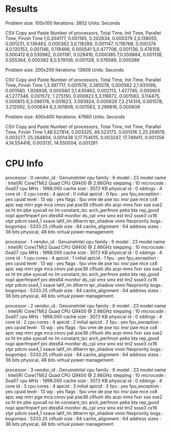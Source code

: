 # Results 

Problem size: 100x100 
Iterations: 3802
Units: Seconds

CSV Copy and Paste
Number of processors, Total Time, Init Time, Parallel Time, Finish Time 
1,0.204177, 0.001165, 0.202634, 0.000379
2,0.138055, 0.001231, 0.136463, 0.000362
3,0.118289, 0.001147, 0.116768, 0.000374
4,0.120152, 0.001146, 0.118466, 0.000541
5,0.477706, 0.001136, 0.476158, 0.000412
6,0.530982, 0.001181, 0.529416, 0.000385
7,0.556884, 0.001138, 0.555364, 0.000382
8,0.578106, 0.001128, 0.576589, 0.000389

Problem size: 200x200 
Iterations: 13609
Units: Seconds

CSV Copy and Paste
Number of processors, Total Time, Init Time, Parallel Time, Finish Time 
1,3.397717, 0.001576, 3.395578, 0.000562
2,1.931099, 0.001580, 1.928938, 0.000580
3,1.430463, 0.002113, 1.427745, 0.000605
4,1.277346, 0.001572, 1.275150, 0.000623
5,3.116672, 0.001583, 3.114475, 0.000615
6,3.096176, 0.001623, 3.093924, 0.000629
7,3.214314, 0.001578, 3.212092, 0.000644
8,3.301808, 0.001583, 3.299616, 0.000609

Problem size: 400x400 
Iterations: 47660
Units: Seconds

CSV Copy and Paste
Number of processors, Total Time, Init Time, Parallel Time, Finish Time 
1,46.527814, 0.003325, 46.523173, 0.001316
2,25.269519, 0.003277, 25.264804, 0.001438
3,17.754015, 0.003247, 17.749411, 0.001356
4,14.554416, 0.003131, 14.550004, 0.001281

# CPU Info

processor	: 0
vendor_id	: GenuineIntel
cpu family	: 6
model		: 23
model name	: Intel(R) Core(TM)2 Quad CPU    Q9400  @ 2.66GHz
stepping	: 10
microcode	: 0xa07
cpu MHz		: 1998.000
cache size	: 3072 KB
physical id	: 0
siblings	: 4
core id		: 0
cpu cores	: 4
apicid		: 0
initial apicid	: 0
fpu		: yes
fpu_exception	: yes
cpuid level	: 13
wp		: yes
flags		: fpu vme de pse tsc msr pae mce cx8 apic sep mtrr pge mca cmov pat pse36 clflush dts acpi mmx fxsr sse sse2 ss ht tm pbe syscall nx lm constant_tsc arch_perfmon pebs bts rep_good nopl aperfmperf pni dtes64 monitor ds_cpl vmx smx est tm2 ssse3 cx16 xtpr pdcm sse4_1 xsave lahf_lm dtherm tpr_shadow vnmi flexpriority
bugs		:
bogomips	: 5333.25
clflush size	: 64
cache_alignment	: 64
address sizes	: 36 bits physical, 48 bits virtual
power management:

processor	: 1
vendor_id	: GenuineIntel
cpu family	: 6
model		: 23
model name	: Intel(R) Core(TM)2 Quad CPU    Q9400  @ 2.66GHz
stepping	: 10
microcode	: 0xa07
cpu MHz		: 1998.000
cache size	: 3072 KB
physical id	: 0
siblings	: 4
core id		: 1
cpu cores	: 4
apicid		: 1
initial apicid	: 1
fpu		: yes
fpu_exception	: yes
cpuid level	: 13
wp		: yes
flags		: fpu vme de pse tsc msr pae mce cx8 apic sep mtrr pge mca cmov pat pse36 clflush dts acpi mmx fxsr sse sse2 ss ht tm pbe syscall nx lm constant_tsc arch_perfmon pebs bts rep_good nopl aperfmperf pni dtes64 monitor ds_cpl vmx smx est tm2 ssse3 cx16 xtpr pdcm sse4_1 xsave lahf_lm dtherm tpr_shadow vnmi flexpriority
bugs		:
bogomips	: 5333.25
clflush size	: 64
cache_alignment	: 64
address sizes	: 36 bits physical, 48 bits virtual
power management:

processor	: 2
vendor_id	: GenuineIntel
cpu family	: 6
model		: 23
model name	: Intel(R) Core(TM)2 Quad CPU    Q9400  @ 2.66GHz
stepping	: 10
microcode	: 0xa07
cpu MHz		: 1998.000
cache size	: 3072 KB
physical id	: 0
siblings	: 4
core id		: 2
cpu cores	: 4
apicid		: 2
initial apicid	: 2
fpu		: yes
fpu_exception	: yes
cpuid level	: 13
wp		: yes
flags		: fpu vme de pse tsc msr pae mce cx8 apic sep mtrr pge mca cmov pat pse36 clflush dts acpi mmx fxsr sse sse2 ss ht tm pbe syscall nx lm constant_tsc arch_perfmon pebs bts rep_good nopl aperfmperf pni dtes64 monitor ds_cpl vmx smx est tm2 ssse3 cx16 xtpr pdcm sse4_1 xsave lahf_lm dtherm tpr_shadow vnmi flexpriority
bugs		:
bogomips	: 5333.25
clflush size	: 64
cache_alignment	: 64
address sizes	: 36 bits physical, 48 bits virtual
power management:

processor	: 3
vendor_id	: GenuineIntel
cpu family	: 6
model		: 23
model name	: Intel(R) Core(TM)2 Quad CPU    Q9400  @ 2.66GHz
stepping	: 10
microcode	: 0xa07
cpu MHz		: 1998.000
cache size	: 3072 KB
physical id	: 0
siblings	: 4
core id		: 3
cpu cores	: 4
apicid		: 3
initial apicid	: 3
fpu		: yes
fpu_exception	: yes
cpuid level	: 13
wp		: yes
flags		: fpu vme de pse tsc msr pae mce cx8 apic sep mtrr pge mca cmov pat pse36 clflush dts acpi mmx fxsr sse sse2 ss ht tm pbe syscall nx lm constant_tsc arch_perfmon pebs bts rep_good nopl aperfmperf pni dtes64 monitor ds_cpl vmx smx est tm2 ssse3 cx16 xtpr pdcm sse4_1 xsave lahf_lm dtherm tpr_shadow vnmi flexpriority
bugs		:
bogomips	: 5333.25
clflush size	: 64
cache_alignment	: 64
address sizes	: 36 bits physical, 48 bits virtual
power management:

